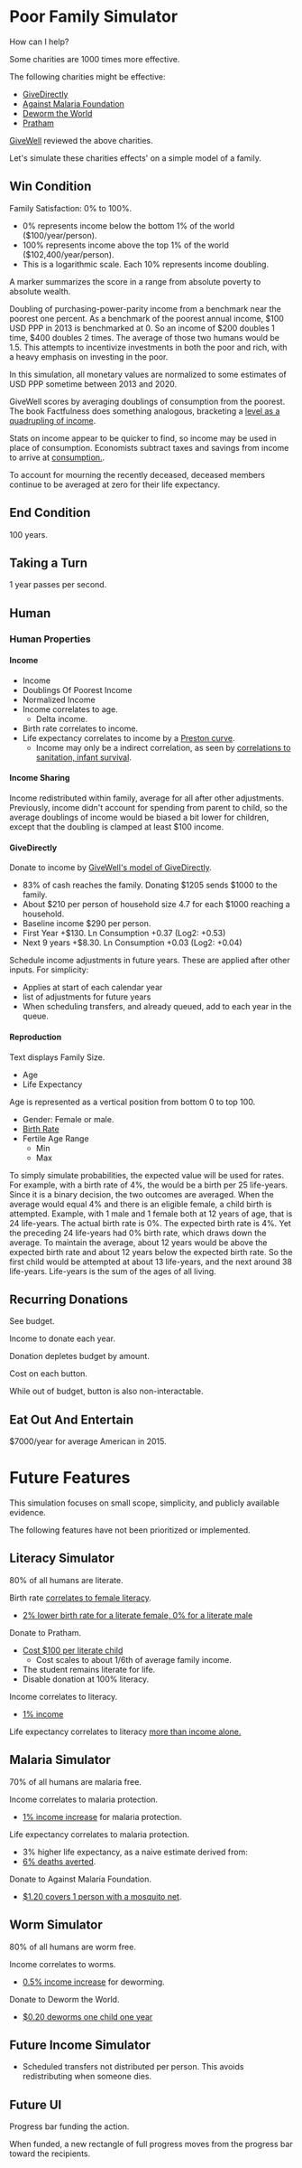 # Poor Family Simulator

How can I help?

Some charities are 1000 times more effective.

The following charities might be effective:

- [GiveDirectly](https://www.givewell.org/charities/give-directly)
- [Against Malaria Foundation](https://www.givewell.org/charities/amf)
- [Deworm the World](https://www.givewell.org/charities/deworm-world-initiative)
- [Pratham](https://www.givewell.org/international/charities/pratham)

[GiveWell](https://www.givewell.org) reviewed the above charities. 

Let's simulate these charities effects' on a simple model of a family.

## Win Condition

Family Satisfaction: 0% to 100%.
- 0% represents income below the bottom 1% of the world ($100/year/person).
- 100% represents income above the top 1% of the world ($102,400/year/person).
- This is a logarithmic scale. Each 10% represents income doubling.

A marker summarizes the score in a range from absolute poverty to absolute wealth.

Doubling of purchasing-power-parity income from a benchmark near the poorest one percent. As a benchmark of the poorest annual income, $100 USD PPP in 2013 is benchmarked at 0. So an income of $200 doubles 1 time, $400 doubles 2 times. The average of those two humans would be 1.5. This attempts to incentivize investments in both the poor and rich, with a heavy emphasis on investing in the poor.

In this simulation, all monetary values are normalized to some estimates of USD PPP sometime between 2013 and 2020. 

GiveWell scores by averaging doublings of consumption from the poorest. The book Factfulness does something analogous, bracketing a [level as a quadrupling of income](https://www.gapminder.org/topics/four-income-levels).

Stats on income appear to be quicker to find, so income may be used in place of consumption. Economists subtract taxes and savings from income to arrive at [consumption.](https://en.wikipedia.org/wiki/Consumption_(economics)).

To account for mourning the recently deceased, deceased members continue to be averaged at zero for their life expectancy.

## End Condition

100 years.

## Taking a Turn

1 year passes per second.

## Human

### Human Properties

#### Income

- Income
- Doublings Of Poorest Income
- Normalized Income
- Income correlates to age.
    - Delta income.
- Birth rate correlates to income.
- Life expectancy correlates to income by a [Preston curve](https://en.wikipedia.org/wiki/Preston_curve).
    - Income may only be a indirect correlation, as seen by [correlations to sanitation, infant survival](https://blog.euromonitor.com/economic-growth-and-life-expectancy-do-wealthier-countries-live-longer/).

#### Income Sharing

Income redistributed within family, average for all after other adjustments. Previously, income didn't account for spending from parent to child, so the average doublings of income would be biased a bit lower for children, except that the doubling is clamped at least $100 income.

#### GiveDirectly

Donate to income by [GiveWell's model of GiveDirectly](https://docs.google.com/spreadsheets/d/1BmFwVYeGMkpys6hG0tnfHyq__ZFZf-bmXYLSHODGpLY/edit#gid=1680005064&range=B20:B24).
- 83% of cash reaches the family. Donating $1205 sends $1000 to the family.
- About $210 per person of household size 4.7 for each $1000 reaching a household.
- Baseline income $290 per person.
- First Year +$130. Ln Consumption +0.37 (Log2: +0.53)
- Next 9 years +$8.30. Ln Consumption +0.03 (Log2: +0.04)

Schedule income adjustments in future years. These are applied after other inputs.
For simplicity:
- Applies at start of each calendar year
- list of adjustments for future years
- When scheduling transfers, and already queued, add to each year in the queue.

#### Reproduction

Text displays Family Size.

- Age
- Life Expectancy

Age is represented as a vertical position from bottom 0 to top 100.

- Gender: Female or male.
- [Birth Rate](https://en.wikipedia.org/wiki/Birth_rate)
- Fertile Age Range
    - Min
    - Max

To simply simulate probabilities, the expected value will be used for rates. For example, with a birth rate of 4%, the would be a birth per 25 life-years. Since it is a binary decision, the two outcomes are averaged. When the average would equal 4% and there is an eligible female, a child birth is attempted. Example, with 1 male and 1 female both at 12 years of age, that is 24 life-years. The actual birth rate is 0%. The expected birth rate is 4%. Yet the preceding 24 life-years had 0% birth rate, which draws down the average. To maintain the average, about 12 years would be above the expected birth rate and about 12 years below the expected birth rate. So the first child would be attempted at about 13 life-years, and the next around 38 life-years. Life-years is the sum of the ages of all living.

## Recurring Donations

See budget.

Income to donate each year.

Donation depletes budget by amount.

Cost on each button.

While out of budget, button is also non-interactable.

## Eat Out And Entertain

$7000/year for average American in 2015.

# Future Features

This simulation focuses on small scope, simplicity, and publicly available evidence.

The following features have not been prioritized or implemented.

## Literacy Simulator

80% of all humans are literate.

Birth rate [correlates to female literacy](https://amity.edu/UserFiles/admaa/54a1bPaper%206.pdf).
- [2% lower birth rate for a literate female, 0% for a literate male](https://www.ncbi.nlm.nih.gov/pmc/articles/PMC4649870/)

Donate to Pratham.
- [Cost $100 per literate child](https://prathamusa.org/program/literacy-and-learning/)
    - Cost scales to about 1/6th of average family income.
- The student remains literate for life.
- Disable donation at 100% literacy.

Income correlates to literacy.
- [1% income](http://bibliotecadigital.fgv.br/ocs/index.php/sbe/EBE08/paper/viewFile/407/55)

Life expectancy correlates to literacy [more than income alone.](https://www.newscientist.com/article/2166833-more-education-is-what-makes-people-live-longer-not-more-money/)

## Malaria Simulator

70% of all humans are malaria free.

Income correlates to malaria protection.
- [1% income increase](https://docs.google.com/spreadsheets/d/1BmFwVYeGMkpys6hG0tnfHyq__ZFZf-bmXYLSHODGpLY/edit#gid=1364064522&range=A111:B114) for malaria protection.

Life expectancy correlates to malaria protection.
- 3% higher life expectancy, as a naive estimate derived from:
- [6% deaths averted](https://docs.google.com/spreadsheets/d/1BmFwVYeGMkpys6hG0tnfHyq__ZFZf-bmXYLSHODGpLY/edit#gid=1364064522&range=A216:B216).

Donate to Against Malaria Foundation.
- [$1.20 covers 1 person with a mosquito net](https://docs.google.com/spreadsheets/d/1BmFwVYeGMkpys6hG0tnfHyq__ZFZf-bmXYLSHODGpLY/edit#gid=1364064522&range=A11:B18).

## Worm Simulator

80% of all humans are worm free.

Income correlates to worms.
- [0.5% income increase](https://docs.google.com/spreadsheets/d/1BmFwVYeGMkpys6hG0tnfHyq__ZFZf-bmXYLSHODGpLY/edit#gid=472531943&range=A7:B15) for deworming.

Donate to Deworm the World.
- [$0.20 deworms one child one year](https://docs.google.com/spreadsheets/d/1BmFwVYeGMkpys6hG0tnfHyq__ZFZf-bmXYLSHODGpLY/edit#gid=472531943&range=A37:B47)

## Future Income Simulator

- Scheduled transfers not distributed per person. This avoids redistributing when someone dies.

## Future UI

Progress bar funding the action.

When funded, a new rectangle of full progress moves from the progress bar toward the recipients.

